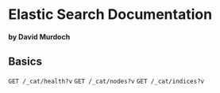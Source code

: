 # Elastic Search Documentation

#### by David Murdoch

## Basics

`GET /_cat/health?v`
`GET /_cat/nodes?v`
`GET /_cat/indices?v`